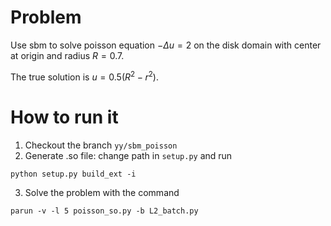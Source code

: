 # Problem
Use sbm to solve poisson equation $-\Delta u = 2$ on the disk domain with center at origin and radius $R=0.7$.

The true solution is $u=0.5(R^2-r^2)$.

# How to run it

1. Checkout the branch `yy/sbm_poisson` 
2. Generate .so file: change path in `setup.py` and run
```
python setup.py build_ext -i
```
3. Solve the problem with the command 
```
parun -v -l 5 poisson_so.py -b L2_batch.py
```
